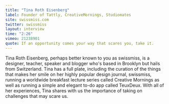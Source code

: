 ```yaml
---
title: "Tina Roth Eisenberg"
label: Founder of Tattly, CreativeMornings, Studiomates
site: swissmiss.com
twitter: swissmiss
layout: interview
time: "2:26"
vimeo: 21238901
quote: If an opportunity comes your way that scares you, take it.
---
```


 Tina Roth Eisenberg, perhaps better known to you as swissmiss, is a designer, teacher, speaker and blogger who's based in Brooklyn but hails from Switzerland. Tina has a full plate, including the curation of the things that makes her smile on her highly popular design journal, swissmiss, running a worldwide breakfast lecture series called Creative Mornings as well as running a simple and elegant to-do app called TeuxDeux. With all of her experiences, Tina shares with us the importance of taking on challenges that may scare us.